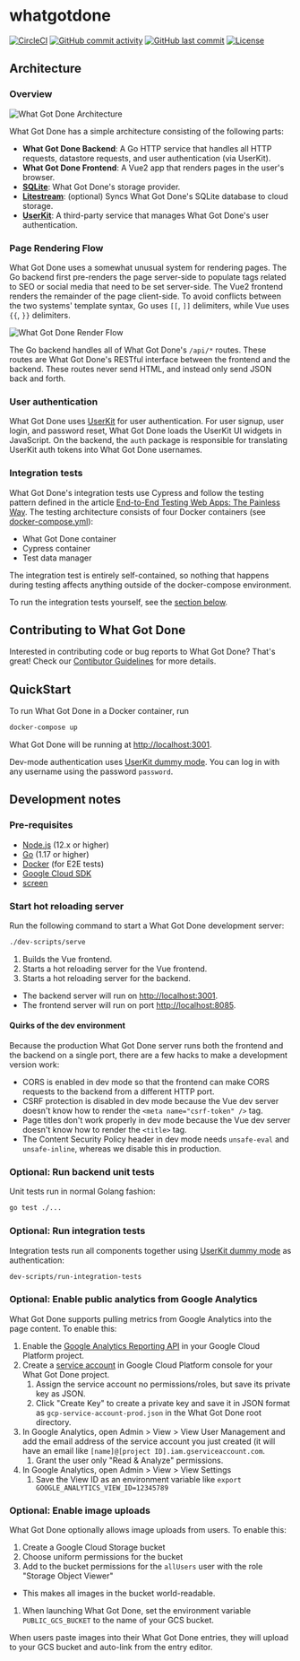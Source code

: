 # whatgotdone

[![CircleCI](https://circleci.com/gh/mtlynch/whatgotdone.svg?style=svg&circle-token=180495ad17cc0343547e430e81d28b66ff87e9f4)](https://circleci.com/gh/mtlynch/whatgotdone)
[![GitHub commit activity](https://img.shields.io/github/commit-activity/m/mtlynch/whatgotdone)](https://github.com/mtlynch/whatgotdone/commits/master)
[![GitHub last commit](https://img.shields.io/github/last-commit/mtlynch/whatgotdone)](https://github.com/mtlynch/whatgotdone/commits/master)
[![License](https://img.shields.io/badge/License-Apache%202.0-blue.svg)](https://opensource.org/licenses/Apache-2.0)

## Architecture

### Overview

![What Got Done Architecture](https://docs.google.com/drawings/d/e/2PACX-1vTolxqMjEtz6ujaM1a3ThkG3Tb1sJbv2O66TGRKVhaqNBoXtFdZjQaf3gS7l-pXbFlg02lPfM9c4foI/pub?w=917&amp;h=696)

What Got Done has a simple architecture consisting of the following parts:

* **What Got Done Backend**: A Go HTTP service that handles all HTTP requests, datastore requests, and user authentication (via UserKit).
* **What Got Done Frontend**: A Vue2 app that renders pages in the user's browser.
* [**SQLite**](https://www.sqlite.org/): What Got Done's storage provider.
* [**Litestream**](https://litestream.io): (optional) Syncs What Got Done's SQLite database to cloud storage.
* [**UserKit**](https://userkit.io): A third-party service that manages What Got Done's user authentication.

### Page Rendering Flow

What Got Done uses a somewhat unusual system for rendering pages. The Go backend first pre-renders the page server-side to populate tags related to SEO or social media that need to be set server-side. The Vue2 frontend renders the remainder of the page client-side. To avoid conflicts between the two systems' template syntax, Go uses `[[`, `]]` delimiters, while Vue uses `{{`, `}}` delimiters.

![What Got Done Render Flow](https://docs.google.com/drawings/d/e/2PACX-1vRqxoblMAAhrmI2xY_BEFmN3TRry7QdKvBOAK-1muJ79EJlJWwk1jS5t13vpjB7Kwbaf711ROMxG_cY/pub?w=1127&amp;h=1262)

The Go backend handles all of What Got Done's `/api/*` routes. These routes are What Got Done's RESTful interface between the frontend and the backend. These routes never send HTML, and instead only send JSON back and forth.

### User authentication

What Got Done uses [UserKit](https://docs.userkit.io/) for user authentication. For user signup, user login, and password reset, What Got Done loads the UserKit UI widgets in JavaScript. On the backend, the `auth` package is responsible for translating UserKit auth tokens into What Got Done usernames.

### Integration tests

What Got Done's integration tests use Cypress and follow the testing pattern defined in the article [End-to-End Testing Web Apps: The Painless Way](https://mtlynch.io/painless-web-app-testing/). The testing architecture consists of four Docker containers (see [docker-compose.yml](https://github.com/mtlynch/whatgotdone/blob/master/integration/docker-compose.yml)):

* What Got Done container
* Cypress container
* Test data manager

The integration test is entirely self-contained, so nothing that happens during testing affects anything outside of the docker-compose environment.

To run the integration tests yourself, see the [section below](#optional-run-integration-tests).

## Contributing to What Got Done

Interested in contributing code or bug reports to What Got Done? That's great! Check our [Contibutor Guidelines](https://github.com/mtlynch/whatgotdone/blob/master/CONTRIBUTING.md) for more details.

## QuickStart

To run What Got Done in a Docker container, run

```bash
docker-compose up
```

What Got Done will be running at [http://localhost:3001](http://localhost:3001).

Dev-mode authentication uses [UserKit dummy mode](https://docs.userkit.io/docs/dummy-mode). You can log in with any username using the password `password`.

## Development notes

### Pre-requisites

* [Node.js](https://nodejs.org/) (12.x or higher)
* [Go](https://golang.org/dl/) (1.17 or higher)
* [Docker](https://www.docker.com/) (for E2E tests)
* [Google Cloud SDK](https://cloud.google.com/sdk)
* [screen](https://wiki.debian.org/screen)

### Start hot reloading server

Run the following command to start a What Got Done development server:

```bash
./dev-scripts/serve
```

1. Builds the Vue frontend.
1. Starts a hot reloading server for the Vue frontend.
1. Starts a hot reloading server for the backend.

* The backend server will run on [http://localhost:3001](http://localhost:3001).
* The frontend server will run on port [http://localhost:8085](http://localhost:8085).

#### Quirks of the dev environment

Because the production What Got Done server runs both the frontend and the backend on a single port, there are a few hacks to make a development version work:

* CORS is enabled in dev mode so that the frontend can make CORS requests to the backend from a different HTTP port.
* CSRF protection is disabled in dev mode because the Vue dev server doesn't know how to render the `<meta name="csrf-token" />` tag.
* Page titles don't work properly in dev mode because the Vue dev server doesn't know how to render the `<title>` tag.
* The Content Security Policy header in dev mode needs `unsafe-eval` and `unsafe-inline`, whereas we disable this in production.

### Optional: Run backend unit tests

Unit tests run in normal Golang fashion:

```bash
go test ./...
```

### Optional: Run integration tests

Integration tests run all components together using [UserKit dummy mode](https://docs.userkit.io/docs/dummy-mode) as authentication:

```bash
dev-scripts/run-integration-tests
```

### Optional: Enable public analytics from Google Analytics

What Got Done supports pulling metrics from Google Analytics into the page content. To enable this:

1. Enable the [Google Analytics Reporting API](https://console.cloud.google.com/apis/library/analyticsreporting.googleapis.com) in your Google Cloud Platform project.
1. Create a [service account](https://console.cloud.google.com/iam-admin/serviceaccounts) in Google Cloud Platform console for your What Got Done project.
   1. Assign the service account no permissions/roles, but save its private key as JSON.
   1. Click "Create Key" to create a private key and save it in JSON format as `gcp-service-account-prod.json` in the What Got Done root directory.
1. In Google Analytics, open Admin > View > View User Management and add the email address of the service account you just created (it will have an email like `[name]@[project ID].iam.gserviceaccount.com`.
   1. Grant the user only "Read & Analyze" permissions.
1. In Google Analytics, open Admin > View > View Settings
   1. Save the View ID as an environment variable like `export GOOGLE_ANALYTICS_VIEW_ID=12345789`

### Optional: Enable image uploads

What Got Done optionally allows image uploads from users. To enable this:

1. Create a Google Cloud Storage bucket
1. Choose uniform permissions for the bucket
1. Add to the bucket permissions for the `allUsers` user with the role "Storage Object Viewer"
  * This makes all images in the bucket world-readable.
1. When launching What Got Done, set the environment variable `PUBLIC_GCS_BUCKET` to the name of your GCS bucket.

When users paste images into their What Got Done entries, they will upload to your GCS bucket and auto-link from the entry editor.

